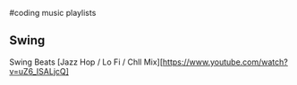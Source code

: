 #coding music playlists
## Swing
Swing Beats \[Jazz Hop / Lo Fi / Chll Mix\][https://www.youtube.com/watch?v=uZ6_ISALjcQ]